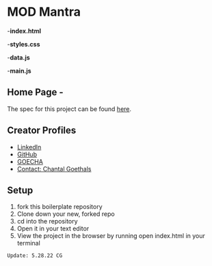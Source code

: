 # **MOD Mantra**



 -**index.html**

 -**styles.css**

 -**data.js**

 -**main.js**


## **Home Page** -






The spec for this project can be found [here](https://frontend.turing.io/projects/module-1/self-care-center.html).

## **Creator Profiles**

- [LinkedIn](https://www.linkedin.com/in/chantalgoethalsgoecha/)
- [GitHub](https://github.com/GOECHA)
- [GOECHA](https://www.goecha.com/)
- [Contact: Chantal Goethals](mailto:chatalgoethals@gmail.com)

## Setup

1. fork this boilerplate repository
2. Clone down your new, forked repo
3. cd into the repository
4. Open it in your text editor
5. View the project in the browser by running open index.html in your terminal

```
Update: 5.28.22 CG
